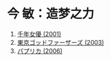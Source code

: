 # 今 敏：造梦之力

1. [千年女優 (2001)](https://movie.douban.com/subject/1307394/)
2. [東京ゴッドファーザーズ (2003)](https://movie.douban.com/subject/1310177/)
3. [パプリカ (2006)](https://movie.douban.com/subject/1865703/)
